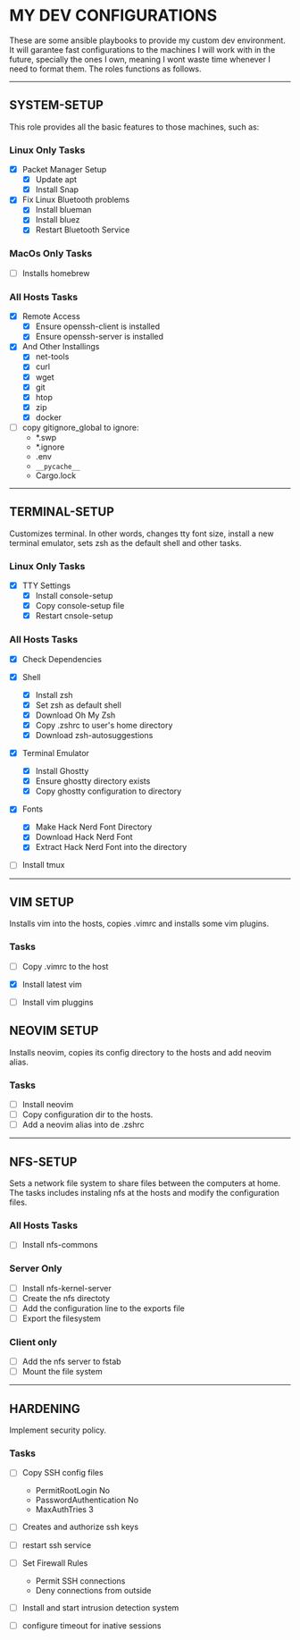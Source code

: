 # MY DEV CONFIGURATIONS


These are some ansible playbooks to provide my custom dev environment. It will
garantee fast configurations to the machines I will work with in the future,
specially the ones I own, meaning I wont waste time whenever I need to format
them. The roles functions as follows.

___
## SYSTEM-SETUP

This role provides all the basic features to those machines, such as:

### Linux Only Tasks

- [x] Packet Manager Setup
    - [x] Update apt
    - [x] Install Snap

- [x] Fix Linux Bluetooth problems
    - [x] Install blueman
    - [x] Install bluez
    - [x] Restart Bluetooth Service

### MacOs Only Tasks

- [ ] Installs homebrew

### All Hosts Tasks

- [x] Remote Access
    - [x] Ensure openssh-client is installed
    - [x] Ensure openssh-server is installed

- [x] And Other Installings
    - [x] net-tools
    - [x] curl
    - [x] wget
    - [x] git
    - [x] htop
    - [x] zip
    - [x] docker

- [ ] copy gitignore_global to ignore:
    - *.swp
    - *.ignore
    - .env
    - `__pycache__`
    - Cargo.lock

___
## TERMINAL-SETUP

Customizes terminal. In other words, changes tty font size, install a new
terminal emulator, sets zsh as the default shell and other tasks.

### Linux Only Tasks

- [x] TTY Settings
    - [x] Install console-setup
    - [x] Copy console-setup file
    - [x] Restart cnsole-setup

### All Hosts Tasks

- [x] Check Dependencies

- [x] Shell
    - [x] Install zsh
    - [x] Set zsh as default shell
   - [x] Download Oh My Zsh
    - [x] Copy .zshrc to user's home directory
    - [x] Download zsh-autosuggestions

- [x] Terminal Emulator
    - [x] Install Ghostty
    - [x] Ensure ghostty directory exists
    - [x] Copy ghostty configuration to directory
    
- [x] Fonts
    - [x] Make Hack Nerd Font Directory
    - [x] Download Hack Nerd Font
    - [x] Extract Hack Nerd Font into the directory

- [ ] Install tmux

___
## VIM SETUP

Installs vim into the hosts, copies .vimrc and installs some vim plugins.

### Tasks

- [ ] Copy .vimrc to the host
- [x] Install latest vim
- [ ] Install vim pluggins


## NEOVIM SETUP

Installs neovim, copies its config directory to the hosts and add neovim alias.

### Tasks

- [ ] Install neovim
- [ ] Copy configuration dir to the hosts.
- [ ] Add a neovim alias into de .zshrc

___
## NFS-SETUP

Sets a network file system to share files between the computers at home. The
tasks includes instaling nfs at the hosts and modify the configuration files.

### All Hosts Tasks

- [ ] Install nfs-commons

### Server Only

- [ ] Install nfs-kernel-server
- [ ] Create the nfs directoty
- [ ] Add the configuration line to the exports file
- [ ] Export the filesystem

### Client only

- [ ] Add the nfs server to fstab
- [ ] Mount the file system

___ 
## HARDENING

Implement security policy.

### Tasks

- [ ] Copy SSH config files
    - PermitRootLogin No
    - PasswordAuthentication No
    - MaxAuthTries 3

- [ ] Creates and authorize ssh keys
- [ ] restart ssh service

- [ ] Set Firewall Rules
    - Permit SSH connections
    - Deny connections from outside

- [ ] Install and start intrusion detection system
- [ ] configure timeout for inative sessions
